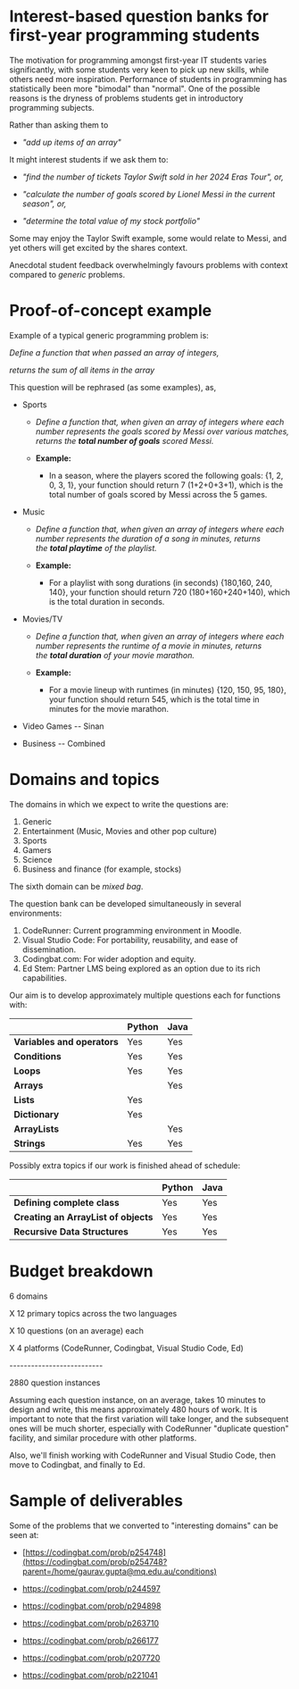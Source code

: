 # Interest-based question banks for first-year programming students

The motivation for programming amongst first-year IT students varies
significantly, with some students very keen to pick up new skills, while
others need more inspiration. Performance of students in programming
has statistically been more "bimodal" than "normal". One of the
possible reasons is the dryness of problems students get in introductory
programming subjects.

Rather than asking them to

- *"add up items of an array"*

It might interest students if we ask them to:

- *"find the number of tickets Taylor Swift sold in her 2024 Eras Tour",
  or,*

- *"calculate the number of goals scored by Lionel Messi in the current
  season", or,*

- *"determine the total value of my stock portfolio"*

Some may enjoy the Taylor Swift example, some would relate to Messi, and
yet others will get excited by the shares context.

Anecdotal student feedback overwhelmingly favours problems with context
compared to *generic* problems.

# Proof-of-concept example

Example of a typical generic programming problem is:

*Define a function that when passed an array of integers,*

*returns the sum of all items in the array*

This question will be rephrased (as some examples), as,

- Sports 

  - *Define a function that, when given an array of integers where each
    number represents the goals scored by Messi over various matches,
    returns the **total number of goals** scored Messi.*

  - **Example:**

    - In a season, where the players scored the following goals: {1, 2,
      0, 3, 1}, your function should return 7 (1+2+0+3+1), which is the
      total number of goals scored by Messi across the 5 games.

- Music

  - *Define a function that, when given an array of integers where each
    number represents the duration of a song in minutes, returns
    the **total playtime** of the playlist.*

  - **Example:**

    - For a playlist with song durations (in seconds) {180,160, 240,
      140}, your function should return 720 (180+160+240+140), which is
      the total duration in seconds.

- Movies/TV

  - *Define a function that, when given an array of integers where each
    number represents the runtime of a movie in minutes, returns
    the **total duration** of your movie marathon.*

  - **Example:**

    - For a movie lineup with runtimes (in minutes) {120, 150, 95, 180},
      your function should return 545, which is the total time in
      minutes for the movie marathon.

- Video Games -- Sinan

- Business -- Combined

# Domains and topics

The domains in which we expect to write the questions are:

1.  Generic
2.  Entertainment (Music, Movies and other pop culture)
3.  Sports
4.  Gamers
5.  Science
6.  Business and finance (for example, stocks)

The sixth domain can be _mixed bag_.

The question bank can be developed simultaneously in several environments:

1.  CodeRunner: Current programming environment in Moodle.
2.  Visual Studio Code: For portability, reusability, and ease of
    dissemination.
3.  Codingbat.com: For wider adoption and equity.
4.  Ed Stem: Partner LMS being explored as an option due to its rich capabilities.

Our aim is to develop approximately multiple questions each for functions with:

|                             | **Python** | **Java** |
|-----------------------------|------------|----------|
| **Variables and operators** | Yes        | Yes      |
| **Conditions**              | Yes        | Yes      |
| **Loops**                   | Yes        | Yes      |
| **Arrays**                  |            | Yes      |
| **Lists**                   | Yes        |          |
| **Dictionary**              | Yes        |          |
| **ArrayLists**              |            | Yes      |
| **Strings**                 | Yes        | Yes      |

Possibly extra topics if our work is finished ahead of schedule:

|                                        |**Python**| **Java** |
|----------------------------------------|----------|----------|
| **Defining complete class**            | Yes      | Yes      |
| **Creating an ArrayList of objects**   | Yes      | Yes      |
| **Recursive Data Structures**          | Yes      | Yes      |

# Budget breakdown

6 domains

X 12 primary topics across the two languages

X 10 questions (on an average) each

X 4 platforms (CodeRunner, Codingbat, Visual Studio Code, Ed)

\-\-\-\-\-\-\-\-\-\-\-\-\-\-\-\-\-\-\-\-\-\-\-\-\--

2880 question instances

Assuming each question instance, on an average, takes 10 minutes to design and write,
this means approximately 480 hours of work. It is important to note that the first variation will take longer, and the subsequent ones will be much shorter, especially with CodeRunner "duplicate question" facility, and similar procedure with other platforms.

Also, we'll finish working with CodeRunner and Visual Studio Code, then move to Codingbat, and finally to Ed.

# Sample of deliverables

Some of the problems that we converted to "interesting domains" can be seen at:

- [https://codingbat.com/prob/p254748](https://codingbat.com/prob/p254748?parent=/home/gaurav.gupta@mq.edu.au/conditions)

- <https://codingbat.com/prob/p244597>

- <https://codingbat.com/prob/p294898>

- <https://codingbat.com/prob/p263710>

- <https://codingbat.com/prob/p266177>

- <https://codingbat.com/prob/p207720>

- <https://codingbat.com/prob/p221041>
